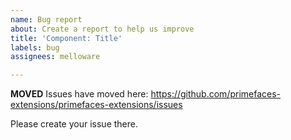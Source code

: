 ```yaml
---
name: Bug report
about: Create a report to help us improve
title: 'Component: Title'
labels: bug
assignees: melloware

---
```


**MOVED**
Issues have moved here: https://github.com/primefaces-extensions/primefaces-extensions/issues

Please create your issue there.

